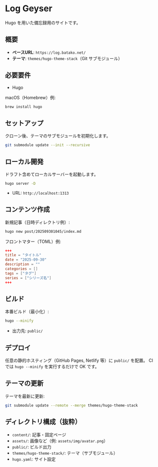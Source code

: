 # Log Geyser

Hugo を用いた備忘録用のサイトです。

## 概要

- **ベースURL**: `https://log.batako.net/`
- **テーマ**: `themes/hugo-theme-stack`（Git サブモジュール）

## 必要要件

- Hugo

macOS（Homebrew）例:

```bash
brew install hugo
```

## セットアップ

クローン後、テーマのサブモジュールを初期化します。

```bash
git submodule update --init --recursive
```

## ローカル開発

ドラフト含めてローカルサーバーを起動します。

```bash
hugo server -D
```

- URL: `http://localhost:1313`

## コンテンツ作成

新規記事（日時ディレクトリ例）:

```bash
hugo new post/202509301045/index.md
```

フロントマター（TOML）例:

```toml
+++
title = "タイトル"
date = "2025-09-30"
description = ""
categories = []
tags = ["タグ"]
series = ["シリーズ名"]
+++
```

## ビルド

本番ビルド（最小化）:

```bash
hugo --minify
```

- 出力先: `public/`

## デプロイ

任意の静的ホスティング（GitHub Pages, Netlify 等）に `public/` を配置。
CI では `hugo --minify` を実行するだけで OK です。

## テーマの更新

テーマを最新に更新:

```bash
git submodule update --remote --merge themes/hugo-theme-stack
```

## ディレクトリ構成（抜粋）

- `content/`: 記事・固定ページ
- `assets/`: 画像など（例: `assets/img/avatar.png`）
- `public/`: ビルド出力
- `themes/hugo-theme-stack/`: テーマ（サブモジュール）
- `hugo.yaml`: サイト設定
